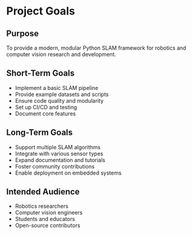 # Project Goals

## Purpose
To provide a modern, modular Python SLAM framework for robotics and computer vision research and development.

## Short-Term Goals
- Implement a basic SLAM pipeline
- Provide example datasets and scripts
- Ensure code quality and modularity
- Set up CI/CD and testing
- Document core features

## Long-Term Goals
- Support multiple SLAM algorithms
- Integrate with various sensor types
- Expand documentation and tutorials
- Foster community contributions
- Enable deployment on embedded systems

## Intended Audience
- Robotics researchers
- Computer vision engineers
- Students and educators
- Open-source contributors

